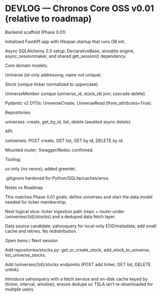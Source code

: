 # DEVLOG — Chronos Core OSS v0.01 (relative to roadmap)

Backend scaffold (Phase 0.01)

Initialized FastAPI app with lifespan startup that runs DB init.

Async SQLAlchemy 2.0 setup: DeclarativeBase, aiosqlite engine, async_sessionmaker, and shared get_session() dependency.

Core domain models:

Universe (id-only addressing; name not unique).

Stock (unique ticker normalized to uppercase).

UniverseMember (unique (universe_id, stock_id) join; cascade delete).

Pydantic v2 DTOs: UniverseCreate, UniverseRead (from_attributes=True).

Repositories:

universes: create, get_by_id, list, delete (awaited async delete).

API:

/universes: POST create, GET list, GET by id, DELETE by id.

Mounted router; Swagger/Redoc confirmed.

Tooling:

uv only (no venvs); added greenlet.

.gitignore hardened for Python/SQLite/caches/envs.

Notes vs Roadmap

This matches Phase 0.01 goals: define universes and start the data model needed for ticker membership.

Next logical slice: ticker ingestion path (repo + router under /universes/{id}/stocks) and a deduped data fetch layer.

Data source candidate: yahooquery for local-only EOD/metadata; add small cache and retries. No redistribution.

Open items / Next session

Add repositories/stocks.py: get_or_create_stock, add_stock_to_universe, list_universe_stocks.

Add /universes/{id}/stocks endpoints (POST add ticker, GET list, DELETE unlink).

Introduce yahooquery with a fetch service and on-disk cache keyed by (ticker, interval, window); ensure dedupe so TSLA isn’t re-downloaded for multiple users.
